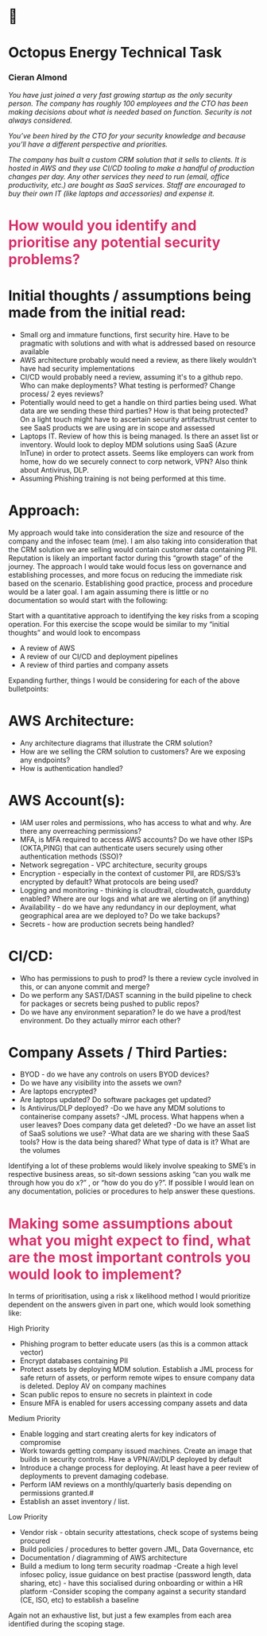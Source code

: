 # 🐙

# Octopus Energy Technical Task  
### Cieran Almond

*You have just joined a very fast growing startup as the only security person. The company has roughly 100 employees and the CTO has been making decisions about what is needed based on function. Security is not always considered.*

*You’ve been hired by the CTO for your security knowledge and because you’ll have a different perspective and priorities.*

*The company has built a custom CRM solution that it sells to clients. It is hosted in AWS and they use CI/CD tooling to make a handful of production changes per day. Any other services they need to run (email, office productivity, etc.) are bought as SaaS services. Staff are encouraged to buy their own IT (like laptops and accessories) and expense it.*


<h1><span style="color:#D6336C;">How would you identify and prioritise any potential security problems?</span></h1>

# Initial thoughts / assumptions being made from the initial read:

- Small org and immature functions, first security hire. Have to be pragmatic with solutions and with what is addressed based on resource available 
- AWS architecture probably would need a review, as there likely wouldn’t have had security implementations 
- CI/CD would probably need a review, assuming it's to a github repo. Who can make deployments? What testing is performed? Change process/ 2 eyes reviews?
- Potentially would need to get a handle on third parties being used. What data are we sending these third parties? How is that being protected? On a light touch might have to ascertain security artifacts/trust center to see SaaS products we are using are in scope and assessed
- Laptops IT. Review of how this is being managed. Is there an asset list or inventory. Would look to deploy MDM solutions using SaaS (Azure InTune) in order to protect assets. Seems like employers can work from home, how do we securely connect to corp network, VPN? Also think about Antivirus, DLP.
- Assuming Phishing training is not being performed at this time. 

# Approach:

My approach would take into consideration the size and resource of the company and the infosec team (me). I am also taking into consideration that the CRM solution we are selling would contain customer data containing PII. Reputation is likely an important factor during this “growth stage” of the journey. The approach I would take would focus less on governance and establishing processes, and more focus on reducing the immediate risk based on the scenario. Establishing good practice, process and procedure would be a later goal. I am again assuming there is little or no documentation so would start with the following:

Start with a quantitative approach to identifying the key risks from a scoping operation. For this exercise the scope would be similar to my “initial thoughts” and would look to encompass 
- A review of AWS 
- A review of our CI/CD and deployment pipelines
- A review of third parties and company assets 

Expanding further, things I would be considering for each of the above bulletpoints:

# AWS Architecture:
- Any architecture diagrams that illustrate the CRM solution?
- How are we selling the CRM solution to customers? Are we exposing any endpoints?
- How is authentication handled?

# AWS Account(s):
- IAM user roles and permissions, who has access to what and why. Are there any overreaching permissions?
- MFA, is MFA required to access AWS accounts? Do we have other ISPs (OKTA,PING) that can authenticate users securely using other authentication methods (SSO)?
- Network segregation - VPC architecture, security groups
- Encryption - especially in the context of customer PII, are RDS/S3’s encrypted by default? What protocols are being used?
- Logging and monitoring - thinking is cloudtrail, cloudwatch, guardduty enabled? Where are our logs and what are we alerting on (if anything)
- Availability - do we have any redundancy in our deployment, what geographical area are we deployed to? Do we take backups?
- Secrets - how are production secrets being handled? 

# CI/CD:
- Who has permissions to push to prod? Is there a review cycle involved in this, or can anyone commit and merge? 
- Do we perform any SAST/DAST scanning in the build pipeline to check for packages or secrets being pushed to public repos?
- Do we have any environment separation? Ie do we have a prod/test environment. Do they actually mirror each other? 




# Company Assets / Third Parties:
- BYOD - do we have any controls on users BYOD devices?
- Do we have any visibility into the assets we own?
- Are laptops encrypted?
- Are laptops updated? Do software packages get updated?
- Is Antivirus/DLP deployed? 
 -Do we have any MDM solutions to containerise company assets?
 -JML process. What happens when a user leaves? Does company data get deleted?
 -Do we have an asset list of SaaS solutions we use?
 -What data are we sharing with these SaaS tools? How is the data being shared? What type of data is it? What are the volumes

Identifying a lot of these problems would likely involve speaking to SME’s in respective business areas, so sit-down sessions asking “can you walk me through how you do x?” , or “how do you do y?”. If possible I would lean on any documentation, policies or procedures to help answer these questions. 

<h1><span style="color:#D6336C;">Making some assumptions about what you might expect to find, what are the most important controls you would look to implement?
</span></h1>

In terms of prioritisation, using a risk x likelihood method I would prioritize dependent on the answers given in part one, which would look something like: 

High Priority

- Phishing program to better educate users (as this is a common attack vector)
- Encrypt databases containing PII
- Protect assets by deploying MDM solution. Establish a JML process for safe return of assets, or perform remote wipes to ensure company data is deleted. Deploy AV on company machines
- Scan public repos to ensure no secrets in plaintext in code
- Ensure MFA is enabled for users accessing company assets and data

Medium Priority

- Enable logging and start creating alerts for key indicators of compromise
- Work towards getting company issued machines. Create an image that builds in security controls. Have a VPN/AV/DLP deployed by default
- Introduce a change process for deploying. At least have a peer review of deployments to prevent damaging codebase.
- Perform IAM reviews on a monthly/quarterly basis depending on permissions granted.#
- Establish an asset inventory / list. 


Low Priority

- Vendor risk - obtain security attestations, check scope of systems being procured
- Build policies / procedures to better govern JML, Data Governance, etc
- Documentation / diagramming of AWS architecture
- Build a medium to long term security roadmap
 -Create a high level infosec policy, issue guidance on best practise (password length, data sharing, etc) - have this socialised during onboarding or within a HR platform
 -Consider scoping the company against a security standard (CE, ISO, etc) to establish a baseline


Again not an exhaustive list, but just a few examples from each area identified during the scoping stage. 

 
